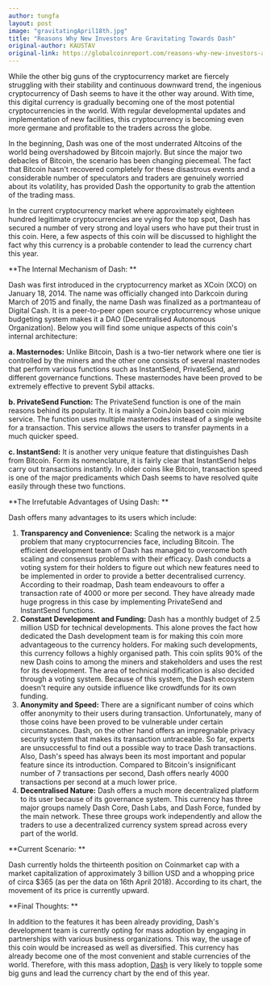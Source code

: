 ```yaml
---
author: tungfa
layout: post
image: "gravitatingApril18th.jpg"
title: "Reasons Why New Investors Are Gravitating Towards Dash"
original-author: KAUSTAV
original-link: https://globalcoinreport.com/reasons-why-new-investors-are-gravitating-towards-dash/
---
```



While the other big guns of the cryptocurrency market are fiercely struggling with their stability and continuous downward trend, the ingenious cryptocurrency of Dash seems to have it the other way around. With time, this digital currency is gradually becoming one of the most potential cryptocurrencies in the world. With regular developmental updates and implementation of new facilities, this cryptocurrency is becoming even more germane and profitable to the traders across the globe.

In the beginning, Dash was one of the most underrated Altcoins of the world being overshadowed by Bitcoin majorly. But since the major two debacles of Bitcoin, the scenario has been changing piecemeal. The fact that Bitcoin hasn't recovered completely for these disastrous events and a considerable number of speculators and traders are genuinely worried about its volatility, has provided Dash the opportunity to grab the attention of the trading mass.

In the current cryptocurrency market where approximately eighteen hundred legitimate cryptocurrencies are vying for the top spot, Dash has secured a number of very strong and loyal users who have put their trust in this coin. Here, a few aspects of this coin will be discussed to highlight the fact why this currency is a probable contender to lead the currency chart this year.

**The Internal Mechanism of Dash: **

Dash was first introduced in the cryptocurrency market as XCoin (XCO) on January 18, 2014. The name was officially changed into Darkcoin during March of 2015 and finally, the name Dash was finalized as a portmanteau of Digital Cash. It is a peer-to-peer open source cryptocurrency whose unique budgeting system makes it a DAO (Decentralised Autonomous Organization). Below you will find some unique aspects of this coin's internal architecture:

**a. Masternodes:** Unlike Bitcoin, Dash is a two-tier network where one tier is controlled by the miners and the other one consists of several masternodes that perform various functions such as InstantSend, PrivateSend, and different governance functions. These masternodes have been proved to be extremely effective to prevent Sybil attacks.

**b. PrivateSend Function:** The PrivateSend function is one of the main reasons behind its popularity. It is mainly a CoinJoin based coin mixing service. The function uses multiple masternodes instead of a single website for a transaction. This service allows the users to transfer payments in a much quicker speed.

**c. InstantSend:** It is another very unique feature that distinguishes Dash from Bitcoin. Form its nomenclature, it is fairly clear that InstantSend helps carry out transactions instantly. In older coins like Bitcoin, transaction speed is one of the major predicaments which Dash seems to have resolved quite easily through these two functions.

**The Irrefutable Advantages of Using Dash: **

Dash offers many advantages to its users which include:

1.  **Transparency and Convenience:** Scaling the network is a major problem that many cryptocurrencies face, including Bitcoin. The efficient development team of Dash has managed to overcome both scaling and consensus problems with their efficacy. Dash conducts a voting system for their holders to figure out which new features need to be implemented in order to provide a better decentralised currency. According to their roadmap, Dash team endeavours to offer a transaction rate of 4000 or more per second. They have already made huge progress in this case by implementing PrivateSend and InstantSend functions.
2.  **Constant Development and Funding:** Dash has a monthly budget of 2.5 million USD for technical developments. This alone proves the fact how dedicated the Dash development team is for making this coin more advantageous to the currency holders. For making such developments, this currency follows a highly organised path. This coin splits 90% of the new Dash coins to among the miners and stakeholders and uses the rest for its development. The area of technical modification is also decided through a voting system. Because of this system, the Dash ecosystem doesn't require any outside influence like crowdfunds for its own funding.
3.  **Anonymity and Speed:** There are a significant number of coins which offer anonymity to their users during transaction. Unfortunately, many of those coins have been proved to be vulnerable under certain circumstances. Dash, on the other hand offers an impregnable privacy security system that makes its transaction untraceable. So far, experts are unsuccessful to find out a possible way to trace Dash transactions. Also, Dash's speed has always been its most important and popular feature since its introduction. Compared to Bitcoin's insignificant number of 7 transactions per second, Dash offers nearly 4000 transactions per second at a much lower price.
4.  **Decentralised Nature:** Dash offers a much more decentralized platform to its user because of its governance system. This currency has three major groups namely Dash Core, Dash Labs, and Dash Force, funded by the main network. These three groups work independently and allow the traders to use a decentralized currency system spread across every part of the world.

**Current Scenario: **

Dash currently holds the thirteenth position on Coinmarket cap with a market capitalization of approximately 3 billion USD and a whopping price of circa $365 (as per the data on 16th April 2018). According to its chart, the movement of its price is currently upward.

**Final Thoughts: **

In addition to the features it has been already providing, Dash's development team is currently opting for mass adoption by engaging in partnerships with various business organizations. This way, the usage of this coin would be increased as well as diversified. This currency has already become one of the most convenient and stable currencies of the world. Therefore, with this mass adoption, [Dash](https://globalcoinreport.com/heres-dash-dash-next-line-coinbase-listing/) is very likely to topple some big guns and lead the currency chart by the end of this year.
